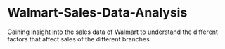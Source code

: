 # Walmart-Sales-Data-Analysis
Gaining insight into the sales data of Walmart to understand the different factors that affect sales of the different branches
